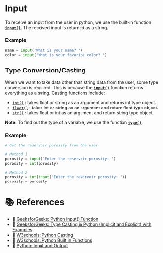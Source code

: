# Input
To receive an input from the user in python, we use the built-in function [**`input()`**](https://www.geeksforgeeks.org/python-input-function/). The received input is returned as a string.

### Example
```python
name = input('What is your name? ')
color = input('What is your favorite color? ')
```

## Type Conversion/Casting
When we want to take data other than string data from the user, some type conversion is required. This is because the [**`input()`**](https://www.geeksforgeeks.org/python-input-function/) function returns everything as a string. Casting functions include:
- [`int()`](https://www.w3schools.com/python/ref_func_int.asp) : takes float or string as an argument and returns int type object.
- [`float()`](https://www.w3schools.com/python/ref_func_float.asp) : takes int or string as an argument and return float type object.
- [`str()`](https://www.w3schools.com/python/ref_func_str.asp) : takes float or int as an argument and return string type object.

**Note:** To find out the type of a variable, we use the function [**`type()`**](https://www.w3schools.com/python/ref_func_type.asp).

### Example
```python
# Get the reservoir porosity from the user

# Method 1
porosity = input('Enter the reservoir porosity: ')
porosity = int(porosity)

# Method 2
porosity = int(input('Enter the reservoir porosity: '))
porosity = porosity
```

# 📚 References
- 🔗 [GeeksforGeeks: Python input() Function](https://www.geeksforgeeks.org/python-input-function/)
- 🔗 [GeeksforGeeks: Type Casting in Python (Implicit and Explicit) with Examples](https://www.geeksforgeeks.org/type-casting-in-python-implicit-and-explicit-with-examples/)
- 🔗 [W3schools: Python Casting](https://www.w3schools.com/python/python_casting.asp)
- 🔗 [W3schools: Python Built in Functions](https://www.w3schools.com/python/python_ref_functions.asp)
- 🔗 [Python: Input and Output](https://docs.python.org/3/tutorial/inputoutput.html)

